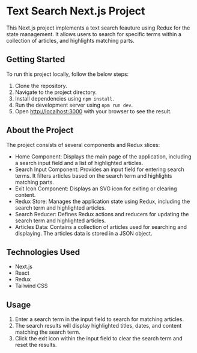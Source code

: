 # Text Search Next.js Project

This Next.js project implements a text search feauture using Redux for the state management.
It allows users to search for specific terms within a collection of articles, and highlights matching parts.

## Getting Started

To run this project locally, follow the below steps:

1. Clone the repository.
2. Navigate to the project directory.
3. Install dependencies using `npm install`.
4. Run the development server using `npm run dev`.
5. Open [http://localhost:3000](http://localhost:3000) with your browser to see the result.

## About the Project

The project consists of several components and Redux slices:

- Home Component: Displays the main page of the application, including a search input field and a list of highlighted articles.
- Search Input Component: Provides an input field for entering search terms. It filters articles based on the search term and
  highlights matching parts.
- Exit Icon Component: Displays an SVG icon for exiting or clearing content.
- Redux Store: Manages the application state using Redux, including the search term and highlighted articles.
- Search Reducer: Defines Redux actions and reducers for updating the search term and highlighted articles.
- Articles Data: Contains a collection of articles used for searching and displaying. The articles data is stored in a JSON
  object.

## Technologies Used

- Next.js
- React
- Redux
- Tailwind CSS

## Usage

1. Enter a search term in the input field to search for matching articles.
2. The search results will display highlighted titles, dates, and content matching the search term.
3. Click the exit icon within the input field to clear the search term and reset the results.
